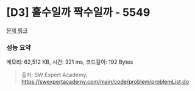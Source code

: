 # [D3] 홀수일까 짝수일까 - 5549 

[문제 링크](https://swexpertacademy.com/main/code/problem/problemDetail.do?contestProbId=AWWxpEDaAVoDFAW4) 

### 성능 요약

메모리: 62,512 KB, 시간: 321 ms, 코드길이: 192 Bytes



> 출처: SW Expert Academy, https://swexpertacademy.com/main/code/problem/problemList.do